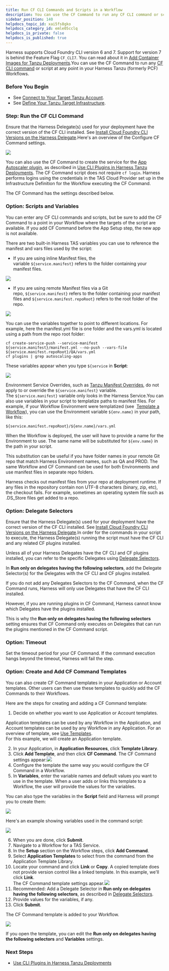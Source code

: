 ```yaml
---
title: Run CF CLI Commands and Scripts in a Workflow
description: You can use the CF Command to run any CF CLI command or script at any point in your Harness PCF Workflows.
sidebar_position: 140 
helpdocs_topic_id: xai5fs8gko
helpdocs_category_id: emle05cclq
helpdocs_is_private: false
helpdocs_is_published: true
---
```


Harness supports Cloud Foundry CLI version 6 and 7. Support for version 7 is behind the Feature Flag `CF_CLI7`. You can read about it in [Add Container Images for Tanzu Deployments](add-container-images-for-pcf-deployments.md).You can use the CF Command to run any [CF CLI command](https://docs.cloudfoundry.org/cf-cli/cf-help.html) or script at any point in your Harness Tanzu (formerly PCF) Workflows.

### Before You Begin

* See [Connect to Your Target Tanzu Account](connect-to-your-target-pcf-account.md).
* See [Define Your Tanzu Target Infrastructure](define-your-pcf-target-infrastructure.md).

### Step: Run the CF CLI Command

Ensure that the Harness Delegate(s) used for your deployment have the correct version of the CF CLI installed. See [Install Cloud Foundry CLI Versions on the Harness Delegate](install-cloud-foundry-cli-6-and-7-on-harness-delegates.md).Here's an overview of the Configure CF Command settings.

![](./static/run-cf-cli-commands-and-scripts-in-a-workflow-34.png)

You can also use the CF Command to create the service for the [App Autoscaler plugin](https://docs.pivotal.io/application-service/2-7/appsman-services/autoscaler/using-autoscaler-cli.html), as described in [Use CLI Plugins in Harness Tanzu Deployments](use-cli-plugins-in-harness-pcf-deployments.md). The CF Command script does not require `cf login`. Harness performs logins using the credentials in the TAS Cloud Provider set up in the Infrastructure Definition for the Workflow executing the CF Command.

The CF Command has the settings described below.

### Option: Scripts and Variables

You can enter any CF CLI commands and scripts, but be sure to add the CF Command to a point in your Workflow where the targets of the script are available. If you add CF Command before the App Setup step, the new app is not available.

There are two built-in Harness TAS variables you can use to reference the manifest and vars files used by the script:

* If you are using inline Manifest files, the variable `${service.manifest}` refers to the folder containing your manifest files.

[![](./static/run-cf-cli-commands-and-scripts-in-a-workflow-35.png)](./static/run-cf-cli-commands-and-scripts-in-a-workflow-35.png)

* If you are using remote Manifest files via a Git repo, `${service.manifest}` refers to the folder containing your manifest files and `${service.manifest.repoRoot}` refers to the root folder of the repo.

[![](./static/run-cf-cli-commands-and-scripts-in-a-workflow-37.png)](./static/run-cf-cli-commands-and-scripts-in-a-workflow-37.png)

You can use the variables together to point to different locations. For example, here the manifest.yml file is one folder and the vars.yml is located using a path from the repo root folder:


```
cf create-service-push --service-manifest ${service.manifest}/manifest.yml --no-push --vars-file ${service.manifest.repoRoot}/QA/vars.yml  
cf plugins | grep autoscaling-apps
```
These variables appear when you type `${service` in **Script**:

![](./static/run-cf-cli-commands-and-scripts-in-a-workflow-39.png)

Environment Service Overrides, such as [Tanzu Manifest Overrides](override-pcf-manifests-and-config-variables-and-files.md), do not apply to or override the `${service.manifest}` variable. The `${service.manifest}` variable only looks in the Harness Service.You can also use variables in your script to templatize paths to manifest files. For example, if your Workflow Environment were templatized (see  [Template a Workflow](../model-cd-pipeline/workflows/workflow-configuration.md#template-a-workflow)), you can use the Environment variable `${env.name}` in your path, like this:

`${service.manifest.repoRoot}/${env.name}/vars.yml`

When the Workflow is deployed, the user will have to provide a name for the Environment to use. The same name will be substituted for `${env.name}` in the path in your script.

This substitution can be useful if you have folder names in your remote Git repo that match Harness Environment names, such as QA and PROD. The same Workflow and CF Command can be used for both Environments and use manifest files in separate repo folders.

Harness checks out manifest files from your repo at deployment runtime. If any files in the repository contain non UTF-8 characters (binary, zip, etc), the checkout fails. For example, sometimes an operating system file such as .DS\_Store files get added to a repo.

### Option: Delegate Selectors

Ensure that the Harness Delegate(s) used for your deployment have the correct version of the CF CLI installed. See [Install Cloud Foundry CLI Versions on the Harness Delegate](install-cloud-foundry-cli-6-and-7-on-harness-delegates.md).In order for the commands in your script to execute, the Harness Delegate(s) running the script must have the CF CLI and any related CF plugins installed.

Unless all of your Harness Delegates have the CF CLI and CF plugins installed, you can refer to the specific Delegates using [Delegate Selectors](https://docs.harness.io/article/h9tkwmkrm7-delegate-installation#delegate_selectors).

In **Run only on delegates having the following selectors**, add the Delegate Selector(s) for the Delegates with the CF CLI and CF plugins installed.

If you do not add any Delegates Selectors to the CF Command, when the CF Command runs, Harness will only use Delegates that have the CF CLI installed.

However, if you are running plugins in CF Command, Harness cannot know which Delegates have the plugins installed.

This is why the **Run only on delegates having the following selectors** setting ensures that CF Command only executes on Delegates that can run the plugins mentioned in the CF Command script.

### Option: Timeout

Set the timeout period for your CF Command. If the command execution hangs beyond the timeout, Harness will fail the step.

### Option: Create and Add CF Command Templates

You can also create CF Command templates in your Application or Account templates. Other users can then use these templates to quickly add the CF Commands to their Workflows.

Here are the steps for creating and adding a CF Command template:

1. Decide on whether you want to use Application or Account templates.  
  
  Application templates can be used by any Workflow in the Application, and Account templates can be used by any Workflow in any Application. For an overview of template, see [Use Templates](../concepts-cd/deployment-types/use-templates.md).  
  For this example, we will create an Application template.

2. In your Application, in **Application Resources**, click **Template Library**.
3. Click **Add Template**, and then click **CF Command**. The CF Command settings appear:![](./static/run-cf-cli-commands-and-scripts-in-a-workflow-40.png)
4. Configure the template the same way you would configure the CF Command in a Workflow.
5. In **Variables**, enter the variable names and default values you want to use in the template. When a user adds or links this template to a Workflow, the user will provide the values for the variables.  

  You can also type the variables in the **Script** field and Harness will prompt you to create them:
  
  ![](./static/run-cf-cli-commands-and-scripts-in-a-workflow-41.png)

  Here's an example showing variables used in the command script:
  
  ![](./static/run-cf-cli-commands-and-scripts-in-a-workflow-42.png)
  
6. When you are done, click **Submit**.
7. Navigate to a Workflow for a TAS Service.
8. In the **Setup** section on the Workflow steps, click **Add Command**.
9. Select **Application Templates** to select from the command from the Application Template Library.
10. Locate your command and click **Link** or **Copy**. A copied template does not provide version control like a linked template. In this example, we'll click **Link**.  
The CF Command template settings appear.![](./static/run-cf-cli-commands-and-scripts-in-a-workflow-43.png)
11. Recommended: Add a Delegate Selector in **Run only on delegates having the following selectors**, as described in [Delegate Selectors](#delegate_selectors).
12. Provide values for the variables, if any.
13. Click **Submit**.

The CF Command template is added to your Workflow.

![](./static/run-cf-cli-commands-and-scripts-in-a-workflow-44.png)

If you open the template, you can edit the **Run only on delegates having the following selectors** and **Variables** settings.

### Next Steps

* [Use CLI Plugins in Harness Tanzu Deployments](use-cli-plugins-in-harness-pcf-deployments.md)

